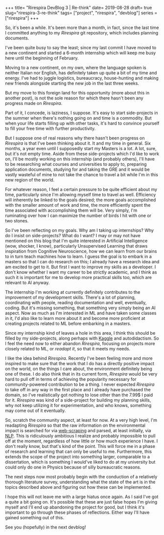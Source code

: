 +++
title= "Rirespira DevBlog 3 | Re-think"
date= 2019-08-28
draft= true
slug="rirespira-3-re-think"
tags= ["project", "rirespira", "devblog"]
series = ["rirespira"]
+++

So, it's been a while. It's been more than a month, in fact, since the last time I committed anything to my _Rirespira_ git repository, which includes planning documents.

I've been quite busy to say the least; since my last commit I have moved to a new continent and started a 6-month internship which will keep me busy here until the beginning of February.

Moving to a new continent, on my own, where the language spoken is neither Italian nor English, has definitely taken up quite a bit of my time and energy. I've had to juggle logistics, bureaucracy, house-hunting and making new friends alongside starting the new job in the last three weeks.

But my move to this foreign land for this opportunity (more about this in another post), is not the sole reason for which there hasn't been any progress made on _Rirespira_.

Part of it, I concede, is laziness, I suppose. It's easy to start side-projects in the summer when there's nothing going on and time is a commodity. But when your life starts filling up with other tasks, it's hard to convince yourself to fill your free time with further productivity.

But I suppose one of real reasons why there hasn't been progress on _Rirespira_ is that I've been thinking about it. It and my time in general. Six months, a year even until I supposedly start my Masters is a lot. A lot, sure, but it's not empty time. Aside from these side-projects which I'd like to work on, I'll be mostly working on this internship (and probably others), I'll have to be researching what courses and universities to apply to, preparing application documents, studying for and taking the GRE and it would be vastly wasteful of mine to not take the chance to travel a bit while I'm in this new region of the world.

For whatever reason, I feel a certain pressure to be quite efficient about my time, particularly since I'm allowing myself time to travel as well. Efficiency will inherently be linked to the goals desired; the more goals accomplished with the smaller amount of work and time, the more efficiently spent the time associated with accomplishing them will be. Very simply, I'm ruminating over how I can maximize the number of birds I hit with one or two stones.

So I've been reflecting on my goals. Why am I taking up internships? Why do I insist on side-projects? What do I want? I may or may not have mentioned on this blog that I'm quite interested in Artificial Intelligence (wow, shocker, I know), particularly Unsupervised Learning that draws inspiration from Cognitive Neuroscience, how we can learn from our brains to in turn teach machines how to learn. I guess the goal is to embark in a masters so that I can do research on this; I already have a research idea and am excited to get to it. But first I want to improve my skills as a developer. I don't know whether I want my career to be strictly academic, and I think as such it is important for me to develop more practical skills too, which are relevant to AI anyway.

The internship I'm working at currently definitely contributes to the improvement of my development skills. There's a lot of planning, coordinating with people, reading documentation and well, eventually, coding. But it's missing something, that something very simply being an AI aspect. Now as much as I'm interested in ML and have taken some classes in it, I'd also like to learn more about it and become more proficient at creating projects related to ML before embarking in a masters.

Since my internship kind of leaves a hole in this area, I think this should be filled by my side-projects, along perhaps with [Kaggle](https://www.kaggle.com/) and autodidactism. So I feel the need now to either abandon _Rirespira_, focusing on projects more closely related to ML, or _readapt it_, so that it meets my needs.

I like the idea behind _Rirespira_. Recently I've been feeling more and more inspired to make sure that the work that I do has a directly positive impact on the world, on the things I care about, the environment definitely being one of these. I do also think that in its current form, _Rirespira_ would be very hard to pull off in terms of achieving the popularity necessary for community-powered contribution to be a thing. I never expected _Rirespira_ to take off in any way in the first place and I already have purchased the domain, so I've realistically got nothing to lose other than the 7.99\$ I paid for it. _Rirespira_ was kind of a side-project for building my planning skills, why not keep utilizing it for experimentation, and who knows, something may come out of it eventually.

So, scratch the community aspect, at least for now. At a very high level, I'm readapting _Rirespira_ so that the raw information on the environmental impact is searched for via [web-scraping](https://en.wikipedia.org/wiki/Web_scraping) and parsed, at least initially, via [NLP](https://en.wikipedia.org/wiki/Natural_language_processing). This is ridiculously ambitious I realize and probably impossible to pull off at the moment, regardless of how little or how much experience I have. I don't really know, but that's kind of the point. This will force me in a phase of research and learning that can only be useful to me. Furthermore, this extends the scope of the project into something larger, comparable to a dissertation, which is something I would've liked to do at my university but could only do one in Physics because of silly bureaucratic reasons.

The next steps now most probably begin with the conduction of a relatively thorough literature survey, understanding what the state of the art is in the topics described above and figuring out how these can be implemented.

I hope this will not leave me with a large hiatus once again. As I said I've got a quite a bit going on. It's possible that these are just false hopes I'm giving myself and I'll end up abandoning the project for good, but I think it's important to go through these phases of reflections. Either way I'll have gained something out of this.

See you (hopefully) in the next devblog!
